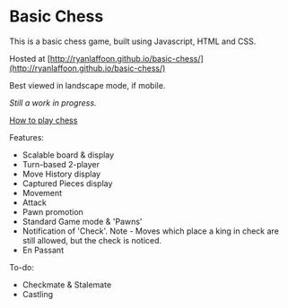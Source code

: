 # Basic Chess

This is a basic chess game, built using Javascript, HTML and CSS.

Hosted at [http://ryanlaffoon.github.io/basic-chess/](http://ryanlaffoon.github.io/basic-chess/)

Best viewed in landscape mode, if mobile.

_Still a work in progress._

[How to play chess](https://www.chess.com/learn-how-to-play-chess)

Features:
* Scalable board & display
* Turn-based 2-player
* Move History display
* Captured Pieces display
* Movement
* Attack
* Pawn promotion
* Standard Game mode & 'Pawns'
* Notification of 'Check'. Note - Moves which place a king in check are still allowed, but the check is noticed.
* En Passant

To-do:
* Checkmate & Stalemate
* Castling
